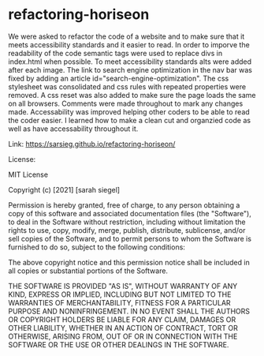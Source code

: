 # refactoring-horiseon

We were asked to refactor the code of a website and to make sure that it meets accessibility standards and it easier to read. In order to imporve the readability of the code semantic tags were used to replace divs in index.html when possible. To meet accessibility standards alts were added after each image. The link to search engine optimization in the nav bar was fixed by adding an article id="search-engine-optimization". The css stylesheet was consolidated and css rules with repeated properties were removed.  A css reset was also added to make sure the page loads the same on all browsers. Comments were made throughout to mark any changes made. Accessability was improved helping other coders to be able to read the coder easier. I learned how to make a clean cut and organzied code as well as have accessability throughout it.

Link: https://sarsieg.github.io/refactoring-horiseon/ 

License: 

MIT License

Copyright (c) [2021] [sarah siegel]

Permission is hereby granted, free of charge, to any person obtaining a copy
of this software and associated documentation files (the "Software"), to deal
in the Software without restriction, including without limitation the rights
to use, copy, modify, merge, publish, distribute, sublicense, and/or sell
copies of the Software, and to permit persons to whom the Software is
furnished to do so, subject to the following conditions:

The above copyright notice and this permission notice shall be included in all
copies or substantial portions of the Software.

THE SOFTWARE IS PROVIDED "AS IS", WITHOUT WARRANTY OF ANY KIND, EXPRESS OR
IMPLIED, INCLUDING BUT NOT LIMITED TO THE WARRANTIES OF MERCHANTABILITY,
FITNESS FOR A PARTICULAR PURPOSE AND NONINFRINGEMENT. IN NO EVENT SHALL THE
AUTHORS OR COPYRIGHT HOLDERS BE LIABLE FOR ANY CLAIM, DAMAGES OR OTHER
LIABILITY, WHETHER IN AN ACTION OF CONTRACT, TORT OR OTHERWISE, ARISING FROM,
OUT OF OR IN CONNECTION WITH THE SOFTWARE OR THE USE OR OTHER DEALINGS IN THE
SOFTWARE.
